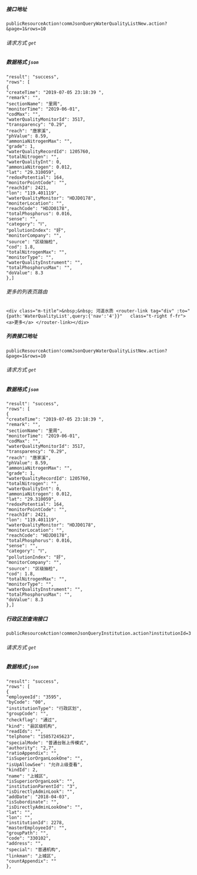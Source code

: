 ##### 接口地址 
`publicResourceAction!commJsonQueryWaterQualityListNew.action?&page=1&rows=10`

###### 请求方式 `get`

##### 数据格式  `json`

```
"result": "success",
"rows": [
{
"createTime": "2019-07-05 23:18:39 ",
"remark": "",
"sectionName": "里周",
"monitorTime": "2019-06-01",
"codMax": "",
"waterQualityMonitorId": 3517,
"transparency": "0.29",
"reach": "唐家溪",
"phValue": 8.59,
"ammoniaNitrogenMax": "",
"grade": 1,
"waterQualityRecordId": 1205760,
"totalNitrogen": "",
"waterQualityInt": 0,
"ammoniaNitrogen": 0.012,
"lat": "29.310059",
"redoxPotential": 164,
"monitorPointCode": "",
"reachId": 2421,
"lon": "119.401119",
"waterQualityMonitor": "HDJD0178",
"moniterLocation": "",
"reachCode": "HDJD0178",
"totalPhosphorus": 0.016,
"sense": "",
"category": "Ⅰ",
"pollutionIndex": "好",
"monitorCompany": "",
"source": "区级抽检",
"cod": 1.8,
"totalNitrogenMax": "",
"monitorType": "",
"waterQualityInstrument": "",
"totalPhosphorusMax": "",
"doValue": 8.3
},]
```    


 
###### 更多的列表页路由
```
<div class="m-title">&nbsp;&nbsp; 河道水质 <router-link tag="div" :to="{path:'WaterQualityList',query:{'nav':'4'}}"   class="t-right f-fr"> <a>更多</a> </router-link></div>
```
##### 列表接口地址  
`publicResourceAction!commJsonQueryWaterQualityListNew.action?&page=1&rows=10`

###### 请求方式  `get`

##### 数据格式   `json`

```
"result": "success",
"rows": [
{
"createTime": "2019-07-05 23:18:39 ",
"remark": "",
"sectionName": "里周",
"monitorTime": "2019-06-01",
"codMax": "",
"waterQualityMonitorId": 3517,
"transparency": "0.29",
"reach": "唐家溪",
"phValue": 8.59,
"ammoniaNitrogenMax": "",
"grade": 1,
"waterQualityRecordId": 1205760,
"totalNitrogen": "",
"waterQualityInt": 0,
"ammoniaNitrogen": 0.012,
"lat": "29.310059",
"redoxPotential": 164,
"monitorPointCode": "",
"reachId": 2421,
"lon": "119.401119",
"waterQualityMonitor": "HDJD0178",
"moniterLocation": "",
"reachCode": "HDJD0178",
"totalPhosphorus": 0.016,
"sense": "",
"category": "Ⅰ",
"pollutionIndex": "好",
"monitorCompany": "",
"source": "区级抽检",
"cod": 1.8,
"totalNitrogenMax": "",
"monitorType": "",
"waterQualityInstrument": "",
"totalPhosphorusMax": "",
"doValue": 8.3
},]

```

##### 行政区划查询接口

`publicResourceAction!commonJsonQueryInstitution.action?institutionId=3`

###### 请求方式  `get`

##### 数据格式   `json`

```
"result": "success",
"rows": [
{
"employeeId": "3595",
"byCode": "00",
"institutionType": "行政区划",
"groupCode": "",
"checkflag": "通过",
"kind": "县区级机构",
"readIds": "",
"telphone": "15857245623",
"specialMode": "普通台账上传模式",
"authority": "2,7",
"ratioAppendix": "",
"isSuperiorOrganLookOne": "",
"isUpAllowSee": "允许上级查看",
"kindId": 2,
"name": "上城区",
"isSuperiorOrganLook": "",
"institutionParentId": "3",
"isDirectlyAdminLook": "",
"addDate": "2018-04-03",
"isSubordinate": "",
"isDirectlyAdminLookOne": "",
"lat": "",
"lon": "",
"institutionId": 2278,
"masterEmployeeId": "",
"groupPath": "",
"code": "330102",
"address": "",
"special": "普通机构",
"linkman": "上城区",
"countAppendix": ""
},
```
